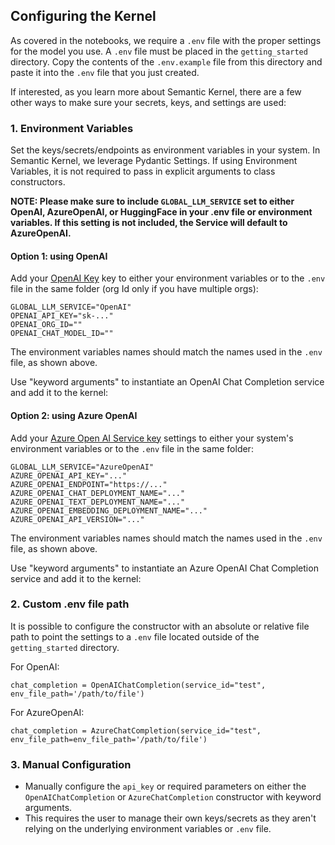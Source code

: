## Configuring the Kernel

As covered in the notebooks, we require a `.env` file with the proper settings for the model you use. A `.env` file must be placed in the `getting_started` directory. Copy the contents of the `.env.example` file from this directory and paste it into the `.env` file that you just created.

If interested, as you learn more about Semantic Kernel, there are a few other ways to make sure your secrets, keys, and settings are used:

### 1. Environment Variables

Set the keys/secrets/endpoints as environment variables in your system. In Semantic Kernel, we leverage Pydantic Settings. If using Environment Variables, it is not required to pass in explicit arguments to class constructors.

**NOTE: Please make sure to include `GLOBAL_LLM_SERVICE` set to either OpenAI, AzureOpenAI, or HuggingFace in your .env file or environment variables. If this setting is not included, the Service will default to AzureOpenAI.**

####  Option 1: using OpenAI

Add your [OpenAI Key](https://platform.openai.com/docs/overview) key to either your environment variables or to the `.env` file in the same folder (org Id only if you have multiple orgs):

```
GLOBAL_LLM_SERVICE="OpenAI"
OPENAI_API_KEY="sk-..."
OPENAI_ORG_ID=""
OPENAI_CHAT_MODEL_ID=""
```
The environment variables names should match the names used in the `.env` file, as shown above.

Use "keyword arguments" to instantiate an OpenAI Chat Completion service and add it to the kernel:

#### Option 2: using Azure OpenAI

Add your [Azure Open AI Service key](https://learn.microsoft.com/azure/cognitive-services/openai/quickstart?pivots=programming-language-studio) settings to either your system's environment variables or to the `.env` file in the same folder:

```
GLOBAL_LLM_SERVICE="AzureOpenAI"
AZURE_OPENAI_API_KEY="..."
AZURE_OPENAI_ENDPOINT="https://..."
AZURE_OPENAI_CHAT_DEPLOYMENT_NAME="..."
AZURE_OPENAI_TEXT_DEPLOYMENT_NAME="..."
AZURE_OPENAI_EMBEDDING_DEPLOYMENT_NAME="..."
AZURE_OPENAI_API_VERSION="..."
```
The environment variables names should match the names used in the `.env` file, as shown above.

Use "keyword arguments" to instantiate an Azure OpenAI Chat Completion service and add it to the kernel:

### 2. Custom .env file path

It is possible to configure the constructor with an absolute or relative file path to point the settings to a `.env` file located outside of the `getting_started` directory.

For OpenAI:

```
chat_completion = OpenAIChatCompletion(service_id="test", env_file_path='/path/to/file')
```

For AzureOpenAI:

```
chat_completion = AzureChatCompletion(service_id="test", env_file_path=env_file_path='/path/to/file')
```

### 3. Manual Configuration

- Manually configure the `api_key` or required parameters on either the `OpenAIChatCompletion` or `AzureChatCompletion` constructor with keyword arguments.
- This requires the user to manage their own keys/secrets as they aren't relying on the underlying environment variables or `.env` file.
